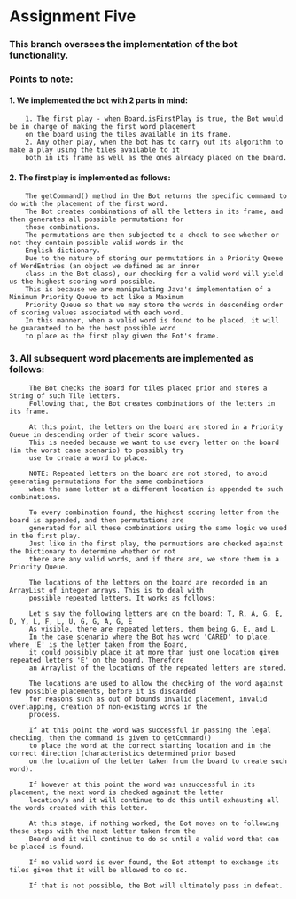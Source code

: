 # Assignment Five
### This branch oversees the implementation of the bot functionality.

### Points to note: 

#### 1. We implemented the bot with 2 parts in mind: 
        1. The first play - when Board.isFirstPlay is true, the Bot would be in charge of making the first word placement
        on the board using the tiles available in its frame.
        2. Any other play, when the bot has to carry out its algorithm to make a play using the tiles available to it
        both in its frame as well as the ones already placed on the board.

#### 2. The first play is implemented as follows:
        The getCommand() method in the Bot returns the specific command to do with the placement of the first word.
        The Bot creates combinations of all the letters in its frame, and then generates all possible permutations for 
        those combinations.
        The permutations are then subjected to a check to see whether or not they contain possible valid words in the 
        English dictionary.
        Due to the nature of storing our permutations in a Priority Queue of WordEntries (an object we defined as an inner
        class in the Bot class), our checking for a valid word will yield us the highest scoring word possible. 
        This is because we are manipulating Java's implementation of a Minimum Priority Queue to act like a Maximum 
        Priority Queue so that we may store the words in descending order of scoring values associated with each word.
        In this manner, when a valid word is found to be placed, it will be guaranteed to be the best possible word 
        to place as the first play given the Bot's frame.
        
### 3. All subsequent word placements are implemented as follows:
         The Bot checks the Board for tiles placed prior and stores a String of such Tile letters.
         Following that, the Bot creates combinations of the letters in its frame.
         
         At this point, the letters on the board are stored in a Priority Queue in descending order of their score values.
         This is needed because we want to use every letter on the board (in the worst case scenario) to possibly try
         use to create a word to place. 

         NOTE: Repeated letters on the board are not stored, to avoid generating permutations for the same combinations
         when the same letter at a different location is appended to such combinations.
         
         To every combination found, the highest scoring letter from the board is appended, and then permutations are
         generated for all these combinations using the same logic we used in the first play.
         Just like in the first play, the permuations are checked against the Dictionary to determine whether or not 
         there are any valid words, and if there are, we store them in a Priority Queue.
         
         The locations of the letters on the board are recorded in an ArrayList of integer arrays. This is to deal with
         possible repeated letters. It works as follows:
         
         Let's say the following letters are on the board: T, R, A, G, E, D, Y, L, F, L, U, G, G, A, G, E
         As visible, there are repeated letters, them being G, E, and L.
         In the case scenario where the Bot has word 'CARED' to place, where 'E' is the letter taken from the Board, 
         it could possibly place it at more than just one location given repeated letters 'E' on the board. Therefore
         an Arraylist of the locations of the repeated letters are stored.
         
         The locations are used to allow the checking of the word against few possible placements, before it is discarded
         for reasons such as out of bounds invalid placement, invalid overlapping, creation of non-existing words in the
         process.
         
         If at this point the word was successful in passing the legal checking, then the command is given to getCommand()
         to place the word at the correct starting location and in the correct direction (characteristics determined prior based
         on the location of the letter taken from the board to create such word).
         
         If however at this point the word was unsuccessful in its placement, the next word is checked against the letter
         location/s and it will continue to do this until exhausting all the words created with this letter.
         
         At this stage, if nothing worked, the Bot moves on to following these steps with the next letter taken from the
         Board and it will continue to do so until a valid word that can be placed is found.
         
         If no valid word is ever found, the Bot attempt to exchange its tiles given that it will be allowed to do so.
         
         If that is not possible, the Bot will ultimately pass in defeat.


